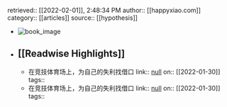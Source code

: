 retrieved:: [[2022-02-01]], 2:48:34 PM
              author:: [[happyxiao.com]]
              category:: [[articles]]
              source:: [[hypothesis]]

- ![book_image](https://readwise-assets.s3.amazonaws.com/static/images/article2.74d541386bbf.png)
- ## [[Readwise Highlights]]
	- 在竞技体育场上，为自己的失利找借口
	                link:: [null](null)
	                on:: [[2022-01-30]]
	                tags::
	- 在竞技体育场上，为自己的失利找借口
	                link:: [null](null)
	                on:: [[2022-01-30]]
	                tags::